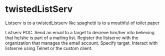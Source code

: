 # twistedListServ
Listserv is to a twistedListserv like spaghetti is to a mouthful of toilet paper

Listserv POC. Send an email to a target to decieve him/her into believing that he/she is part of a mailing list.
Register the listserve with the organization that manages the email account.
Specify target.
Interact with listserve using Telnet or the custom client.
